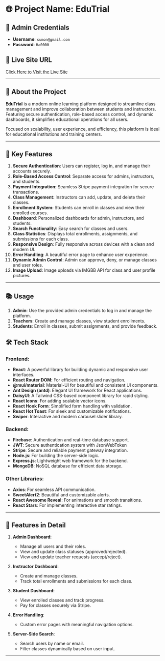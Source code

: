 # 🌐 Project Name: **EduTrial**

## 🔑 Admin Credentials

- **Username**: `sumon@gmail.com`
- **Password**: `Ha0000`

## 🔗 Live Site URL

[Click Here to Visit the Live Site](https://fir-learning-793eb.web.app)

---

## 📖 About the Project

**EduTrial** is a modern online learning platform designed to streamline class management and improve collaboration between students and instructors. Featuring secure authentication, role-based access control, and dynamic dashboards, it simplifies educational operations for all users.

Focused on scalability, user experience, and efficiency, this platform is ideal for educational institutions and training centers.

---

## 🌟 Key Features

1. **Secure Authentication**: Users can register, log in, and manage their accounts securely.
2. **Role-Based Access Control**: Separate access for admins, instructors, and students.
3. **Payment Integration**: Seamless Stripe payment integration for secure transactions.
4. **Class Management**: Instructors can add, update, and delete their classes.
5. **Enrollment System**: Students can enroll in classes and view their enrolled courses.
6. **Dashboard**: Personalized dashboards for admin, instructors, and students.
7. **Search Functionality**: Easy search for classes and users.
8. **Class Statistics**: Displays total enrollments, assignments, and submissions for each class.
9. **Responsive Design**: Fully responsive across devices with a clean and modern UI.
10. **Error Handling**: A beautiful error page to enhance user experience.
11. **Dynamic Admin Control**: Admin can approve, deny, or manage classes and user roles.
12. **Image Upload**: Image uploads via IMGBB API for class and user profile pictures.

---

## 📚 Usage

1. **Admin**: Use the provided admin credentials to log in and manage the platform.
2. **Teachers**: Create and manage classes, view student enrollments.
3. **Students**: Enroll in classes, submit assignments, and provide feedback.

## 🛠️ Tech Stack

### **Frontend**:

- **React**: A powerful library for building dynamic and responsive user interfaces.
- **React Router DOM**: For efficient routing and navigation.
- **@mui/material**: Material-UI for beautiful and consistent UI components.
- **Ant Design (antd)**: Elegant UI framework for React applications.
- **DaisyUI**: A Tailwind CSS-based component library for rapid styling.
- **React Icons**: For adding scalable vector icons.
- **React Hook Form**: Simplified form handling with validation.
- **React Hot Toast**: For sleek and customizable notifications.
- **Swiper**: Interactive and modern carousel slider library.

### **Backend**:

- **Firebase**: Authentication and real-time database support.
- **JWT**: Secure authentication system with JsonWebToken
- **Stripe**: Secure and reliable payment gateway integration.
- **Node.js**: For building the server-side logic.
- **Express.js**: Lightweight web framework for the backend.
- **MongoDB**: NoSQL database for efficient data storage.

### **Other Libraries**:

- **Axios**: For seamless API communication.
- **SweetAlert2**: Beautiful and customizable alerts.
- **React Awesome Reveal**: For animations and smooth transitions.
- **React Stars**: For implementing interactive star ratings.

---

## 📜 Features in Detail

1. **Admin Dashboard**:

   - Manage all users and their roles.
   - View and update class statuses (approved/rejected).
   - View and update teacher requests (accept/reject).

2. **Instructor Dashboard**:

   - Create and manage classes.
   - Track total enrollments and submissions for each class.

3. **Student Dashboard**:

   - View enrolled classes and track progress.
   - Pay for classes securely via Stripe.

4. **Error Handling**:

   - Custom error pages with meaningful navigation options.

5. **Server-Side Search**:
   - Search users by name or email.
   - Filter classes dynamically based on user input.

---
